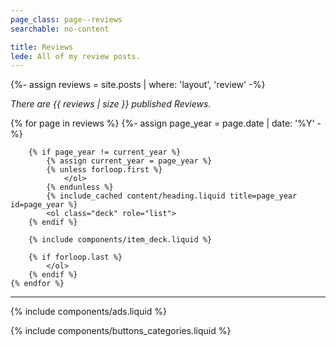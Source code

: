 ```yaml
---
page_class: page--reviews
searchable: no-content

title: Reviews
lede: All of my review posts.
---
```


{%- assign reviews = site.posts | where: 'layout', 'review' -%}

*There are {{ reviews | size }} published Reviews.*

<div class="h-feed" id="reviews">
    {% for page in reviews %}
        {%- assign page_year = page.date | date: '%Y' -%}

        {% if page_year != current_year %}
            {% assign current_year = page_year %}
            {% unless forloop.first %}
                </ol>
            {% endunless %}
            {% include_cached content/heading.liquid title=page_year id=page_year %}
            <ol class="deck" role="list">
        {% endif %}

        {% include components/item_deck.liquid %}

        {% if forloop.last %}
            </ol>
        {% endif %}
    {% endfor %}
</div>

--------

{% include components/ads.liquid %}

{% include components/buttons_categories.liquid %}
